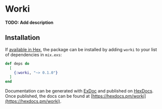 # Worki

**TODO: Add description**

## Installation

If [available in Hex](https://hex.pm/docs/publish), the package can be installed
by adding `worki` to your list of dependencies in `mix.exs`:

```elixir
def deps do
  [
    {:worki, "~> 0.1.0"}
  ]
end
```

Documentation can be generated with [ExDoc](https://github.com/elixir-lang/ex_doc)
and published on [HexDocs](https://hexdocs.pm). Once published, the docs can
be found at [https://hexdocs.pm/worki](https://hexdocs.pm/worki).

